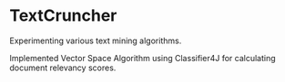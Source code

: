 TextCruncher
============

Experimenting various text mining algorithms.

Implemented Vector Space Algorithm using Classifier4J for calculating document relevancy scores.

